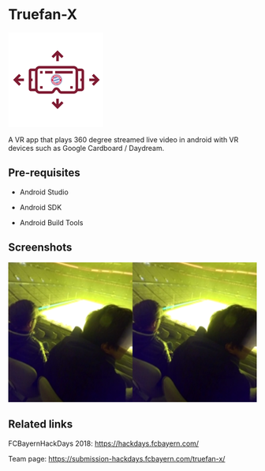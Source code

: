 # Truefan-X

![](app/src/main/res/mipmap-xxxhdpi/ic_launcher.png)

A VR app that plays 360 degree streamed live video in android with VR devices such as Google Cardboard / Daydream.


## Pre-requisites

- Android Studio

- Android SDK

- Android Build Tools


## Screenshots

![](Screenshots/Screenshot.png)


## Related links

FCBayernHackDays 2018: https://hackdays.fcbayern.com/

Team page: https://submission-hackdays.fcbayern.com/truefan-x/
